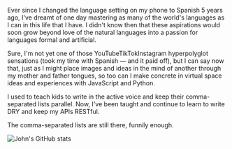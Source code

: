 <!-- ### Hi there 👋 -->

Ever since I changed the language setting on my phone to Spanish 5 years ago, I've dreamt of one day mastering as many of the world's languages as I can in this life that I have. I didn't know then that these aspirations would soon grow beyond love of the natural languages into a passion for languages formal and artificial.

Sure, I'm not yet one of those YouTubeTikTokInstagram hyperpolyglot sensations (took my time with Spanish — and it paid off), but I can say now that, just as I might place images and ideas in the mind of another through my mother and father tongues, so too can I make concrete in virtual space ideas and experiences with JavaScript and Python.

I used to teach kids to write in the active voice and keep their comma-separated lists parallel. Now, I've been taught and continue to learn to write DRY and keep my APIs RESTful.

The comma-separated lists are still there, funnily enough.

![John's GitHub stats](https://github-readme-stats.vercel.app/api?username=jwily&show_icons=true)

<!--
**jwily/jwily** is a ✨ _special_ ✨ repository because its `README.md` (this file) appears on your GitHub profile.

Here are some ideas to get you started:

- 🔭 I’m currently working on ...
- 🌱 I’m currently learning ...
- 👯 I’m looking to collaborate on ...
- 🤔 I’m looking for help with ...
- 💬 Ask me about ...
- 📫 How to reach me: ...
- 😄 Pronouns: ...
- ⚡ Fun fact: ...
-->
